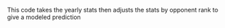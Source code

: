 This code takes the yearly stats then adjusts the stats by opponent rank to give a modeled prediction
